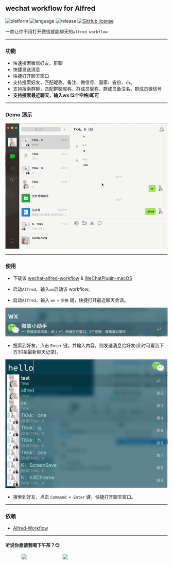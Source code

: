 
## wechat workflow for Alfred

![platform](https://img.shields.io/badge/platform-macos-lightgrey.svg)  ![language](https://img.shields.io/badge/language-python-blue.svg)
  ![release](https://img.shields.io/badge/release-v1.0-brightgreen.svg) 
 [![GitHub license](https://img.shields.io/github/license/TKkk-iOSer/wechat-workflow.svg)](https://github.com/TKkk-iOSer/wechat-workflow/blob/master/LICENSE)
 
一款让你不用打开微信就能聊天的`alfred workflow`

---

### 功能
* 快速搜索微信好友、群聊
* 快捷发送消息 
* 快捷打开聊天窗口
* 支持搜索好友，匹配昵称、备注、微信号、国家、省份、市。
* 支持搜索群聊，匹配群聊昵称、群成员昵称、群成员备注名、群成员微信号
* **支持搜索最近聊天，输入wx (2个空格)即可**

---

### Demo 演示

![alfred](./ScreenShots/alfred_search.gif)

---

### 使用
* 下载该 [wechat-alfred-workflow](https://github.com/TKkk-iOSer/wechat-alfred-workflow/releases) & [WeChatPlugin-macOS](https://github.com/TKkk-iOSer/WeChatPlugin-MacOS)

* 启动`Alfred`，输入`wx`启动该 workflow。

* 启动`Alfred`，输入 `wx` + `空格` 键，快捷打开最近聊天会话。

![keyword](./ScreenShots/alfred_query.png)

* 搜索到好友，点击 `Enter` 键，并输入内容，则发送消息给好友(此时可看到下方30条最新聊天记录)。

![keyword](./ScreenShots/alfred_send.png)

* 搜索到好友，点击 `Command + Enter` 键，快捷打开聊天窗口。

---

### 依赖

* [Alfred-Workflow](http://www.deanishe.net/alfred-workflow/index.html)

---

#### 听说你想请我喝下午茶？😏
 
<img src="http://upload-images.jianshu.io/upload_images/965383-cbc86dc1d75a6242.jpg?imageMogr2/auto-orient/strip%7CimageView2/2/w/1240" height="250" hspace="50"/>&nbsp;&nbsp;&nbsp;<img src="http://upload-images.jianshu.io/upload_images/965383-76a1c7c91b987e1a.png?imageMogr2/auto-orient/strip%7CimageView2/2/w/1240" height="250" hspace="50"  />




